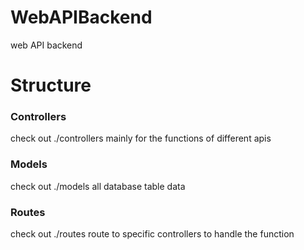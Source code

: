 # WebAPIBackend
web API backend

# Structure
### Controllers
check out ./controllers
mainly for the functions of different apis

### Models
check out ./models
all database table data

### Routes
check out ./routes
route to specific controllers to handle the function